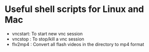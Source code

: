 Useful shell scripts for Linux and Mac
======================================

* vncstart: To start new vnc session
* vncstop : To stop/kill a vnc session
* flv2mp4 : Convert all flash videos in the directory to mp4 format
